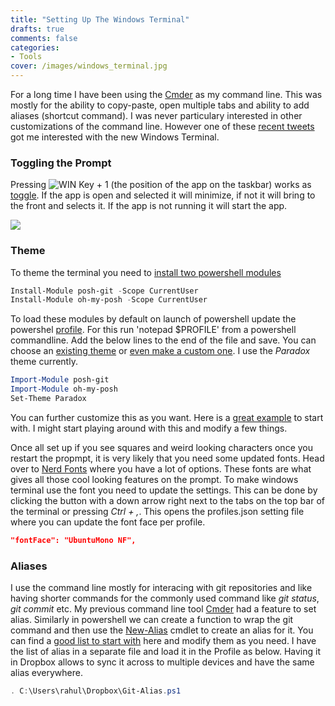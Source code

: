 ```yaml
---
title: "Setting Up The Windows Terminal"
drafts: true
comments: false
categories:
- Tools
cover: /images/windows_terminal.jpg
---
```


For a long time I have been using the [Cmder](https://www.rahulpnath.com/blog/cmder-portable-console-emulator-for-windows/) as my command line. This was mostly for the ability to copy-paste, open multiple tabs and ability to add aliases (shortcut command). I was never particulary interested in other customizations of the command line. However one of these [recent tweets](https://twitter.com/bradwilson/status/1199826823628017664) got me interested with the new Windows Terminal.


### Toggling the Prompt

Pressing  <img style="display: inline-block;" src="/images/windows-10.png" alt="WIN Key"> + 1 (the position of the app on the taskbar) works as [toggle](https://www.itprotoday.com/access-taskbar-keyboard-shortcuts). If the app is open and selected it will minimize, if not it will bring to the front and selects it. If the app is not running it will start the app.

![](/images/windows_terminal_toggle.jpg)

### Theme

To theme the terminal you need to [install two powershell modules](https://github.com/JanDeDobbeleer/oh-my-posh?WT.mc_id=-blog-scottha#installation)

``` powershell
Install-Module posh-git -Scope CurrentUser
Install-Module oh-my-posh -Scope CurrentUser
```

To load these modules by default on launch of powershell update the powershel [profile](https://docs.microsoft.com/en-us/powershell/module/microsoft.powershell.core/about/about_profiles?view=powershell-6#the-profile-variable). For this run 'notepad $PROFILE' from a powershell commandline. Add the below lines to the end of the file and save. You can choose an [existing theme](https://github.com/JanDeDobbeleer/oh-my-posh?WT.mc_id=-blog-scottha#themes)  or [even make a custom one](https://github.com/JanDeDobbeleer/oh-my-posh?WT.mc_id=-blog-scottha#creating-your-own-theme). I use the *Paradox* theme currently.

``` powershell
Import-Module posh-git
Import-Module oh-my-posh
Set-Theme Paradox
```

You can further customize this as you want. Here is a [great example](https://bradwilson.io/blog/prompt/powershell#windowsterminal) to start with. I might start playing around with this and modify a few things. 

Once all set up if you see squares and weird looking characters once you restart the propmpt, it is very likely that you need some updated fonts. Head over to [Nerd Fonts](https://www.nerdfonts.com/) where you have a lot of options. These fonts are what gives all those cool looking features on the prompt. To make windows terminal use the font you need to update the settings. This can be done by clicking the button with a down arrow right next to the tabs on the top bar of the terminal or pressing *Ctrl + ,*. This opens the profiles.json setting file where you can update the font face per profile. 

``` json
"fontFace": "UbuntuMono NF",
```

### Aliases

I use the command line mostly for interacing with git repositories and like having shorter commands for the commonly used command like *git status*, *git commit* etc. My previous command line tool [Cmder](https://www.rahulpnath.com/blog/cmder-portable-console-emulator-for-windows/) had a feature to set alias. Similarly in powershell we can create a function to wrap the git command and then use the [New-Alias](https://docs.microsoft.com/en-us/powershell/module/microsoft.powershell.utility/new-alias?view=powershell-6) cmdlet to create an alias for it. You can find a [good list to start with](https://stackoverflow.com/a/23201953/1948745) here and modify them as you need. I have the list of alias in a separate file and load it in the Profile as below. Having it in Dropbox allows to sync it across to multiple devices and have the same alias everywhere.

``` powershell
. C:\Users\rahul\Dropbox\Git-Alias.ps1
```



